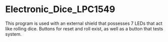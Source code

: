 # Electronic_Dice_LPC1549
This program is used with an external shield that possesses 7 LEDs that act like rolling dice. Buttons for reset and roll exist, as well as a button that tests system.
